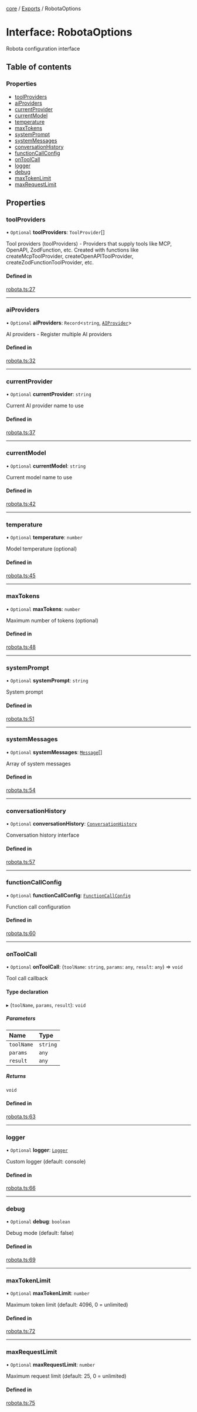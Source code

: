 <!-- 
 ⚠️  AUTO-GENERATED FILE - DO NOT EDIT MANUALLY
 This file is automatically generated by scripts/docs-generator.js
 To make changes, edit the source TypeScript files or update the generator script
-->

[core](../../) / [Exports](../modules) / RobotaOptions

# Interface: RobotaOptions

Robota configuration interface

## Table of contents

### Properties

- [toolProviders](RobotaOptions#toolproviders)
- [aiProviders](RobotaOptions#aiproviders)
- [currentProvider](RobotaOptions#currentprovider)
- [currentModel](RobotaOptions#currentmodel)
- [temperature](RobotaOptions#temperature)
- [maxTokens](RobotaOptions#maxtokens)
- [systemPrompt](RobotaOptions#systemprompt)
- [systemMessages](RobotaOptions#systemmessages)
- [conversationHistory](RobotaOptions#conversationhistory)
- [functionCallConfig](RobotaOptions#functioncallconfig)
- [onToolCall](RobotaOptions#ontoolcall)
- [logger](RobotaOptions#logger)
- [debug](RobotaOptions#debug)
- [maxTokenLimit](RobotaOptions#maxtokenlimit)
- [maxRequestLimit](RobotaOptions#maxrequestlimit)

## Properties

### toolProviders

• `Optional` **toolProviders**: `ToolProvider`[]

Tool providers (toolProviders) - Providers that supply tools like MCP, OpenAPI, ZodFunction, etc.
Created with functions like createMcpToolProvider, createOpenAPIToolProvider, createZodFunctionToolProvider, etc.

#### Defined in

[robota.ts:27](https://github.com/woojubb/robota/blob/e6131eaf5aa8ad4c0727d0e3d64ac06416590fdf/packages/core/src/robota.ts#L27)

___

### aiProviders

• `Optional` **aiProviders**: `Record`\<`string`, [`AIProvider`](AIProvider)\>

AI providers - Register multiple AI providers

#### Defined in

[robota.ts:32](https://github.com/woojubb/robota/blob/e6131eaf5aa8ad4c0727d0e3d64ac06416590fdf/packages/core/src/robota.ts#L32)

___

### currentProvider

• `Optional` **currentProvider**: `string`

Current AI provider name to use

#### Defined in

[robota.ts:37](https://github.com/woojubb/robota/blob/e6131eaf5aa8ad4c0727d0e3d64ac06416590fdf/packages/core/src/robota.ts#L37)

___

### currentModel

• `Optional` **currentModel**: `string`

Current model name to use

#### Defined in

[robota.ts:42](https://github.com/woojubb/robota/blob/e6131eaf5aa8ad4c0727d0e3d64ac06416590fdf/packages/core/src/robota.ts#L42)

___

### temperature

• `Optional` **temperature**: `number`

Model temperature (optional)

#### Defined in

[robota.ts:45](https://github.com/woojubb/robota/blob/e6131eaf5aa8ad4c0727d0e3d64ac06416590fdf/packages/core/src/robota.ts#L45)

___

### maxTokens

• `Optional` **maxTokens**: `number`

Maximum number of tokens (optional)

#### Defined in

[robota.ts:48](https://github.com/woojubb/robota/blob/e6131eaf5aa8ad4c0727d0e3d64ac06416590fdf/packages/core/src/robota.ts#L48)

___

### systemPrompt

• `Optional` **systemPrompt**: `string`

System prompt

#### Defined in

[robota.ts:51](https://github.com/woojubb/robota/blob/e6131eaf5aa8ad4c0727d0e3d64ac06416590fdf/packages/core/src/robota.ts#L51)

___

### systemMessages

• `Optional` **systemMessages**: [`Message`](Message)[]

Array of system messages

#### Defined in

[robota.ts:54](https://github.com/woojubb/robota/blob/e6131eaf5aa8ad4c0727d0e3d64ac06416590fdf/packages/core/src/robota.ts#L54)

___

### conversationHistory

• `Optional` **conversationHistory**: [`ConversationHistory`](ConversationHistory)

Conversation history interface

#### Defined in

[robota.ts:57](https://github.com/woojubb/robota/blob/e6131eaf5aa8ad4c0727d0e3d64ac06416590fdf/packages/core/src/robota.ts#L57)

___

### functionCallConfig

• `Optional` **functionCallConfig**: [`FunctionCallConfig`](FunctionCallConfig)

Function call configuration

#### Defined in

[robota.ts:60](https://github.com/woojubb/robota/blob/e6131eaf5aa8ad4c0727d0e3d64ac06416590fdf/packages/core/src/robota.ts#L60)

___

### onToolCall

• `Optional` **onToolCall**: (`toolName`: `string`, `params`: `any`, `result`: `any`) => `void`

Tool call callback

#### Type declaration

▸ (`toolName`, `params`, `result`): `void`

##### Parameters

| Name | Type |
| :------ | :------ |
| `toolName` | `string` |
| `params` | `any` |
| `result` | `any` |

##### Returns

`void`

#### Defined in

[robota.ts:63](https://github.com/woojubb/robota/blob/e6131eaf5aa8ad4c0727d0e3d64ac06416590fdf/packages/core/src/robota.ts#L63)

___

### logger

• `Optional` **logger**: [`Logger`](Logger)

Custom logger (default: console)

#### Defined in

[robota.ts:66](https://github.com/woojubb/robota/blob/e6131eaf5aa8ad4c0727d0e3d64ac06416590fdf/packages/core/src/robota.ts#L66)

___

### debug

• `Optional` **debug**: `boolean`

Debug mode (default: false)

#### Defined in

[robota.ts:69](https://github.com/woojubb/robota/blob/e6131eaf5aa8ad4c0727d0e3d64ac06416590fdf/packages/core/src/robota.ts#L69)

___

### maxTokenLimit

• `Optional` **maxTokenLimit**: `number`

Maximum token limit (default: 4096, 0 = unlimited)

#### Defined in

[robota.ts:72](https://github.com/woojubb/robota/blob/e6131eaf5aa8ad4c0727d0e3d64ac06416590fdf/packages/core/src/robota.ts#L72)

___

### maxRequestLimit

• `Optional` **maxRequestLimit**: `number`

Maximum request limit (default: 25, 0 = unlimited)

#### Defined in

[robota.ts:75](https://github.com/woojubb/robota/blob/e6131eaf5aa8ad4c0727d0e3d64ac06416590fdf/packages/core/src/robota.ts#L75)
